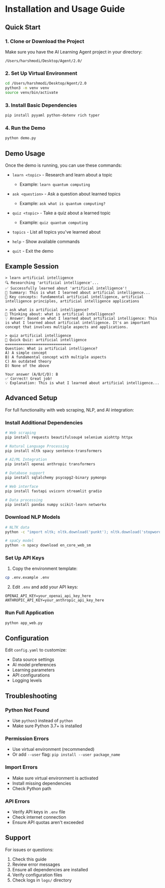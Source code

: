 # Installation and Usage Guide

## Quick Start

### 1. Clone or Download the Project

Make sure you have the AI Learning Agent project in your directory:
```
/Users/harshmodi/Desktop/Agent/2.0/
```

### 2. Set Up Virtual Environment

```bash
cd /Users/harshmodi/Desktop/Agent/2.0
python3 -m venv venv
source venv/bin/activate
```

### 3. Install Basic Dependencies

```bash
pip install pyyaml python-dotenv rich typer
```

### 4. Run the Demo

```bash
python demo.py
```

## Demo Usage

Once the demo is running, you can use these commands:

- `learn <topic>` - Research and learn about a topic
  - Example: `learn quantum computing`
  
- `ask <question>` - Ask a question about learned topics
  - Example: `ask what is quantum computing?`
  
- `quiz <topic>` - Take a quiz about a learned topic
  - Example: `quiz quantum computing`
  
- `topics` - List all topics you've learned about
  
- `help` - Show available commands
  
- `quit` - Exit the demo

## Example Session

```
> learn artificial intelligence
🔍 Researching 'artificial intelligence'...
✅ Successfully learned about 'artificial intelligence'!
📝 Summary: This is what I learned about artificial intelligence...
🧠 Key concepts: fundamental artificial intelligence, artificial intelligence principles, artificial intelligence applications

> ask what is artificial intelligence?
🤔 Thinking about: what is artificial intelligence?
💡 Answer: Based on what I learned about artificial intelligence: This is what I learned about artificial intelligence. It's an important concept that involves multiple aspects and applications.

> quiz artificial intelligence
🎯 Quick Quiz: artificial intelligence
==============================
Question: What is artificial intelligence?
A) A simple concept
B) A fundamental concept with multiple aspects
C) An outdated theory
D) None of the above

Your answer (A/B/C/D): B
✅ Correct! Great job!
💡 Explanation: This is what I learned about artificial intelligence...
```

## Advanced Setup 

For full functionality with web scraping, NLP, and AI integration:

### Install Additional Dependencies

```bash
# Web scraping
pip install requests beautifulsoup4 selenium aiohttp httpx

# Natural Language Processing
pip install nltk spacy sentence-transformers

# AI/ML Integration
pip install openai anthropic transformers

# Database support
pip install sqlalchemy psycopg2-binary pymongo

# Web interface
pip install fastapi uvicorn streamlit gradio

# Data processing
pip install pandas numpy scikit-learn networkx
```

### Download NLP Models

```bash
# NLTK data
python -c "import nltk; nltk.download('punkt'); nltk.download('stopwords')"

# spaCy model
python -m spacy download en_core_web_sm
```

### Set Up API Keys

1. Copy the environment template:
```bash
cp .env.example .env
```

2. Edit `.env` and add your API keys:
```
OPENAI_API_KEY=your_openai_api_key_here
ANTHROPIC_API_KEY=your_anthropic_api_key_here
```

### Run Full Application

```bash
python app_web.py
```

## Configuration

Edit `config.yaml` to customize:

- Data source settings
- AI model preferences
- Learning parameters
- API configurations
- Logging levels

## Troubleshooting

### Python Not Found
- Use `python3` instead of `python`
- Make sure Python 3.7+ is installed

### Permission Errors
- Use virtual environment (recommended)
- Or add `--user` flag: `pip install --user package_name`

### Import Errors
- Make sure virtual environment is activated
- Install missing dependencies
- Check Python path

### API Errors
- Verify API keys in `.env` file
- Check internet connection
- Ensure API quotas aren't exceeded

## Support

For issues or questions:
1. Check this guide
2. Review error messages
3. Ensure all dependencies are installed
4. Verify configuration files
5. Check logs in `logs/` directory
